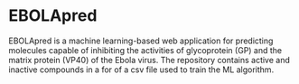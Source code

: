 # EBOLApred
EBOLApred is a machine learning-based web application for predicting molecules capable of inhibiting the activities of glycoprotein (GP) and the matrix protein (VP40) of the Ebola virus.
The repository contains active and inactive compounds in a for of a csv file used to train the ML algorithm.
